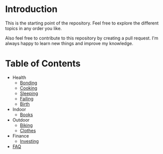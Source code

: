 # Introduction

This is the starting point of the repository.
Feel free to explore the different topics in any order you like.

Also feel free to contribute to this repository by creating a pull request.
I'm always happy to learn new things and improve my knowledge.

# Table of Contents

- Health
    - [Bonding](/src/health/bonding.md)
    - [Cooking](/src/health/cooking.md)
    - [Sleeping](/src/health/sleep.md)
    - [Failing](/src/health/failing.md)
    - [Birth](/src/health/birth.md)
- Indoor
    - [Books](/src/indoors/books.md)
-  Outdoor
    - [Biking](/src/outdoors/biking.md)
    - [Clothes](/src/outdoors/clothes.md)
- Finance
    - [Investing](/src/finance/investing.md)
- [FAQ](/src/faq.md)
